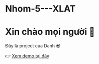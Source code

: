 # Nhom-5---XLAT
# Xin chào mọi người 👋  
Đây là project của Danh 😎

👉 [Xem demo tại đây](https://danh-website.com)
